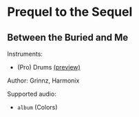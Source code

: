 # Prequel to the Sequel

## Between the Buried and Me

Instruments:

  * (Pro) Drums [(preview)](http://pages.cs.wisc.edu/~tolly/customs/?title=prequel-to-the-sequel&artist=between-the-buried-and-me)

Author: Grinnz, Harmonix

Supported audio:

  * `album` (Colors)

